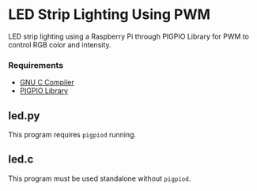 LED Strip Lighting Using PWM
============================

LED strip lighting using a Raspberry Pi through PIGPIO Library for PWM to control RGB color and intensity.

### Requirements ###

* [GNU C Compiler](http://gcc.gnu.org)
* [PIGPIO Library](http://abyz.co.uk/rpi/pigpio)

led.py
------

This program requires `pigpiod` running.


led.c
-----

This program must be used standalone without `pigpiod`.

